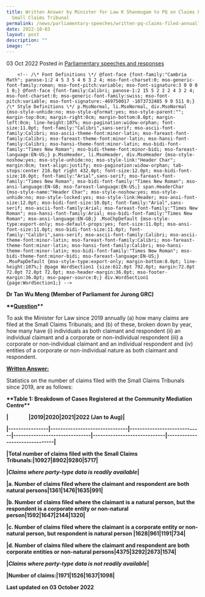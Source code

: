 ```yaml
---
title: Written Answer by Minister for Law K Shanmugam to PQ on Claims Filed  at
  Small Claims Tribunal
permalink: /news/parliamentary-speeches/written-pq-claims-filed-annually-small-claims-tribunal-since-2019/
date: 2022-10-03
layout: post
description: ""
image: ""
---
```

03 Oct 2022 Posted in [Parliamentary speeches and responses](/news/parliamentary-speeches)

        <!-- /\* Font Definitions \*/ @font-face {font-family:"Cambria Math"; panose-1:2 4 5 3 5 4 6 3 2 4; mso-font-charset:0; mso-generic-font-family:roman; mso-font-pitch:variable; mso-font-signature:3 0 0 0 1 0;} @font-face {font-family:Calibri; panose-1:2 15 5 2 2 2 4 3 2 4; mso-font-charset:0; mso-generic-font-family:swiss; mso-font-pitch:variable; mso-font-signature:-469750017 -1073732485 9 0 511 0;} /\* Style Definitions \*/ p.MsoNormal, li.MsoNormal, div.MsoNormal {mso-style-unhide:no; mso-style-qformat:yes; mso-style-parent:""; margin-top:0cm; margin-right:0cm; margin-bottom:8.0pt; margin-left:0cm; line-height:107%; mso-pagination:widow-orphan; font-size:11.0pt; font-family:"Calibri",sans-serif; mso-ascii-font-family:Calibri; mso-ascii-theme-font:minor-latin; mso-fareast-font-family:Calibri; mso-fareast-theme-font:minor-latin; mso-hansi-font-family:Calibri; mso-hansi-theme-font:minor-latin; mso-bidi-font-family:"Times New Roman"; mso-bidi-theme-font:minor-bidi; mso-fareast-language:EN-US;} p.MsoHeader, li.MsoHeader, div.MsoHeader {mso-style-noshow:yes; mso-style-unhide:no; mso-style-link:"Header Char"; margin:0cm; text-align:justify; mso-pagination:widow-orphan; tab-stops:center 216.0pt right 432.0pt; font-size:12.0pt; mso-bidi-font-size:10.0pt; font-family:"Arial",sans-serif; mso-fareast-font-family:"Times New Roman"; mso-bidi-font-family:"Times New Roman"; mso-ansi-language:EN-GB; mso-fareast-language:EN-US;} span.HeaderChar {mso-style-name:"Header Char"; mso-style-noshow:yes; mso-style-unhide:no; mso-style-locked:yes; mso-style-link:Header; mso-ansi-font-size:12.0pt; mso-bidi-font-size:10.0pt; font-family:"Arial",sans-serif; mso-ascii-font-family:Arial; mso-fareast-font-family:"Times New Roman"; mso-hansi-font-family:Arial; mso-bidi-font-family:"Times New Roman"; mso-ansi-language:EN-GB;} .MsoChpDefault {mso-style-type:export-only; mso-default-props:yes; font-size:11.0pt; mso-ansi-font-size:11.0pt; mso-bidi-font-size:11.0pt; font-family:"Calibri",sans-serif; mso-ascii-font-family:Calibri; mso-ascii-theme-font:minor-latin; mso-fareast-font-family:Calibri; mso-fareast-theme-font:minor-latin; mso-hansi-font-family:Calibri; mso-hansi-theme-font:minor-latin; mso-bidi-font-family:"Times New Roman"; mso-bidi-theme-font:minor-bidi; mso-fareast-language:EN-US;} .MsoPapDefault {mso-style-type:export-only; margin-bottom:8.0pt; line-height:107%;} @page WordSection1 {size:612.0pt 792.0pt; margin:72.0pt 72.0pt 72.0pt 72.0pt; mso-header-margin:36.0pt; mso-footer-margin:36.0pt; mso-paper-source:0;} div.WordSection1 {page:WordSection1;} -->

**Dr Tan Wu Meng (Member of Parliament for Jurong GRC)**

**\*\*<b><u>Question</u></b>\*\***

To ask the Minister for Law since 2019 annually (a) how many claims are filed at the Small Claims Tribunals; and (b) of these, broken down by year, how many have (i) individuals as both claimant and respondent (ii) an individual claimant and a corporate or non-individual respondent (iii) a corporate or non-individual claimant and an individual respondent and (iv) entities of a corporate or non-individual nature as both claimant and respondent.

**<b><u>Written Answer:</u></b>** 

Statistics on the number of claims filed with the Small Claims Tribunals since 2019, are as follows:

**\*\*<b>Table 1: Breakdown of Cases Registered at the Community Mediation Centre</b>\*\***

**|                |2019|2020|2021|2022 (Jan to Aug)|**

**|----------------|-------------------------------|-----------------------------|-------------------------------|-----------------------------|-------------------------------|**

**|Total number of claims filed with the Small Claims Tribunals:|10927|8902|9280|5717|**

**|<i>Claims where party-type data is readily available</i>|**

**|a. Number of claims filed where the claimant and respondent are both natural persons|1361|1476|1635|991|**

**|b. Number of claims filed where the claimant is a natural person, but the respondent is a corporate entity or non-natural person|1592|1647|2144|1320|**

**|c. Number of claims filed where the claimant is a corporate entity or non-natural person, but respondent is natural person |1628|961|1191|734|**

**|d. Number of claims filed where the claimant and respondent are both corporate entities or non-natural persons|4375|3292|2673|1574|**

**|<i>Claims where party-type data is not readily available</i>|**

**|Number of claims:|1971|1526|1637|1098|**

**<p class="right-side-updated">Last updated on 03 October 2022</p>**